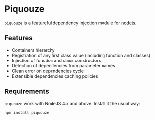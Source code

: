 # Piquouze

`piquouze` is a featureful dependency injection module for
[nodejs](https://nodejs.org).

## Features

- Containers hierarchy
- Registration of any first class value (including function and classes)
- Injection of function and class constructors
- Detection of dependencies from parameter names
- Clean error on dependencies cycle
- Extensible dependencies caching policies

## Requirements

`piquouze` work with NodeJS 4.x and above. Install it the usual way:

```
npm install piquouze
```
